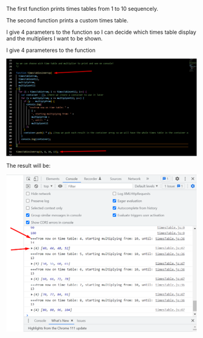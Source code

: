 The first function prints times tables from 1 to 10 sequencely. 

The second function prints a custom times table.

I give 4 parameters to the function so I can decide which times table display and the multipliers I want to be shown.

I give 4 parameteres to the function

![Alt text](time_table_1.png?raw=true "Optional Title")

The result will be: 

![Alt text](time_table_2.png?raw=true "Optional Title")

